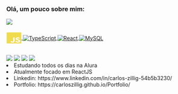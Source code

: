 ### Olá, um pouco sobre mim: 
<div align="left">
  <a href="https://www.linkedin.com/in/carlos-zillig-54b5b3230/">
  <img height="180em" src="https://github-readme-stats.vercel.app/api?username=carloszillig&show_icons=true&theme=aura&include_all_commits=true&count_private=true"/>
</div> 
  <div style="display: inline_block"><br>
  <img align="center" alt="JavaScript" height="30" width="40" src="https://raw.githubusercontent.com/devicons/devicon/master/icons/javascript/javascript-plain.svg">
  <img align="center" alt="TypeScript" height="30" width="40" src="https://cdn.jsdelivr.net/gh/devicons/devicon/icons/typescript/typescript-original.svg">
  <img align="center" alt="React" height="30" width="40" src="https://cdn.jsdelivr.net/gh/devicons/devicon/icons/react/react-original.svg">
  <img align="center" alt="MySQL" height="30" width="40" src="https://cdn.jsdelivr.net/gh/devicons/devicon/icons/mysql/mysql-original.svg" />
</div>
  
  ##
  
  <div> 
  <a href="https://instagram.com/carloszlgg" target="_blank"><img src="https://img.shields.io/badge/-Instagram-%23E4405F?style=for-the-badge&logo=instagram&logoColor=white" target="_blank"></a>
  <a href = "mailto:carloszilliggi@gmail.com"><img src="https://img.shields.io/badge/-Gmail-%23333?style=for-the-badge&logo=gmail&logoColor=white" target="_blank"></a>
  <a href="https://www.linkedin.com/in/carlos-zillig-54b5b3230" target="_blank"><img src="https://img.shields.io/badge/-LinkedIn-%230077B5?style=for-the-badge&logo=linkedin&logoColor=white" target="_blank"></a>
  <a href="https://api.whatsapp.com/send?phone=5541984062752" target="_blank"><img src="https://img.shields.io/badge/WhatsApp-25D366?style=for-the-badge&logo=whatsapp&logoColor=white" target="_blank"></a>
</div> 
 
 <li>Estudando todos os dias na Alura</li>
 <li>Atualmente focado em ReactJS</li>
 <li>Linkedin: https://www.linkedin.com/in/carlos-zillig-54b5b3230/</li>
 <li>Portfolio: https://carloszillig.github.io/Portfolio/ </li>





